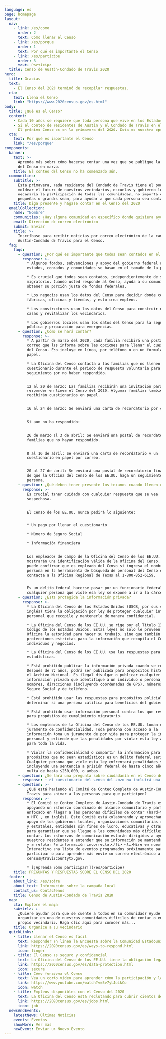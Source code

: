 ```yaml
---
language: es
page: homepage
layout:
  nav:
    - link: /es/como
      order: 2
      text: Cómo llenar el Censo
    - link: /es/porque
      order: 1
      text: Por qué es importante el Censo
    - link: /es/participe
      order: 3
      text: Participe
  title: Censo de Austin-Condado de Travis 2020
hero:
  title: Gracias
  text:
    - El Censo del 2020 terminó de recopilar respuestas.
  cta:
    text: Llena el Censo
    link: "https://www.2020census.gov/es.html"
body:
  title: ¿Qué es el Censo?
  content:
    - Cada 10 años se requiere que toda persona que vive en los Estados Unidos, independientemente de su origen o estado migratorio, llene el Censo. Este es un requisito de la Constitución de los Estados Unidos para poder proveer un conteo correcto de todas las personas que viven en el país. El financiamiento federal para nuestras escuelas locales, los fondos de transporte para carreteras y autobuses y servicios de salud se basan en el Censo. Los límites geográficos que se establecen para los puestos en el Congreso y la Cámara de Representantes estatal, y hasta los miembros de la junta escolar, se basan en los datos del Censo.
    - Si el conteo de residentes de Austin y el Condado de Travis en el 2020 es menor que la cantidad real de personas que viven aquí, todas las personas que viven en el centro de Texas se afectarán negativamente.
    - El próximo Censo es en la primavera del 2020. Esta es nuestra oportunidad de unirnos y asegurarnos de que todos los residentes sean contados, para que cada dólar federal que merecemos cuente.
  cta:
    text: Por qué es importante el Censo
    link: "/es/porque"
components:
  banner:
    text: >-
      Aprenda más sobre cómo hacerse contar una vez que se publique la solicitud
      del Censo en marzo.
    title: El conteo del Censo no ha comenzado aún.
  communities:
    subtitle: >-
      Esta primavera, cada residente del Condado de Travis tiene el poder de
      moldear el futuro de nuestros vecindarios, escuelas y gobierno local. Será
      necesaria la participación de todas las comunidades, no importa que tan
      pequeñas o grandes sean, para ayudar a que cada persona sea contada.
    title: Diga presente y hágase contar en el Censo del 2020
  emailCollection:
    name: "Nombre"
    communities: ¿Hay alguna comunidad en específico donde quisiera ayudar?
    email: Dirección de correo electrónico
    submit: Enviar
    title: >-
      Inscríbase para recibir noticias por correo electrónico de la campaña de
      Austin-Condado de Travis para el Censo.
  faq:
    faqs:
      - question: ¿Por qué es importante que todos sean contados en el Censo?
        response: >-
          * Algunos fondos, subvenciones y apoyo del gobierno federal a los
          estados, condados y comunidades se basan en el tamaño de la población.

          * Es crucial que todos sean contados, independientemente de su estado
          migratorio. Cuando usted responde al Censo, ayuda a su comunidad a
          obtener su porción justa de fondos federales.

          * Los negocios usan los datos del Censo para decidir donde construir
          fábricas, oficinas y tiendas, y esto crea empleos.

          * Los constructores usan los datos del Censo para construir nuevas
          casas y revitalizar los vecindarios.

          * Los gobiernos locales usan los datos del Censo para la seguridad
          pública y preparación para emergencias.
      - question: ¿Cómo se hará contar?
        response: >-
          * A partir de marzo del 2020, cada familia recibirá una postal en el
          correo que les informa sobre las opciones para llenar el cuestionario
          del Censo. Eso incluye en línea, por teléfono o en un formulario en
          papel.

          * La Oficina del Censo contacta a las familias que no llenen el
          cuestionario durante el periodo de respuesta voluntaria para
          seguimiento por no haber respondido. 


          12 al 20 de marzo: Las familias recibirán una invitación para
          responder en línea el Censo del 2020. Algunas familias también
          recibirán cuestionarios en papel.


          16 al 24 de marzo: Se enviará una carta de recordatorio por correo.


          Si aun no ha respondido:


          26 de marzo al 3 de abril: Se enviará una postal de recordatorio a las
          familias que no hayan respondido.


          8 al 16 de abril: Se enviará una carta de recordatorio y un
          cuestionario en papel por correo.


          20 al 27 de abril: Se enviará una postal de recordatorio final antes
          de que la Oficina del Censo de los EE.UU. haga un seguimiento en
          persona.
      - question: ¿Qué deben tener presente los texanos cuando llenen el Censo?
        response: >-
          Es crucial tener cuidado con cualquier respuesta que se vea
          sospechosa.


          El Censo de los EE.UU. nunca pedirá lo siguiente:


          * Un pago por llenar el cuestionario

          * Número de Seguro Social

          * Información financiera


          Los empleados de campo de la Oficina del Censo de los EE.UU. siempre
          mostrarán una identificación válida de la Oficina del Censo. Usted
          puede confirmar que es empleado del Censo si ingresa el nombre de la
          persona en la herramienta de búsqueda de personal del Censo o si
          contacta a la Oficina Regional de Texas al 1-800-852-6159.


          Es un delito federal hacerse pasar por un funcionario federal, y
          cualquier persona que viole esa ley se expone a ir a la cárcel.
      - question: ¿Está protegida la información privada?
        response: >-
          * La Oficina del Censo de los Estados Unidos (USCB, por sus siglas en
          inglés) tiene la obligación por ley de proteger cualquier información
          personal que recopile y mantenerla de manera confidencial.

          * La Oficina del Censo de los EE.UU. se rige por el Título 13 del
          Código de los Estados Unidos. Estas leyes no solo le proveen a la
          Oficina la autoridad para hacer su trabajo, sino que también estipula
          protecciones estrictas para la información que recopila el Censo de
          individuos y negocios.

          * La Oficina del Censo de los EE.UU. usa las respuestas para producir
          estadísticas.

          * Está prohibido publicar la información privada cuando se recopila.
          Después de 72 años, podrá ser publicada para propósitos históricos por
          el Archivo Nacional. Es ilegal divulgar o publicar cualquier
          información privada que identifique a un individuo o persona, como
          nombres, direcciones (incluyendo coordenadas de GPS), números de
          Seguro Social y de teléfono.

          * Está prohibido usar las respuestas para propósitos policiales o para
          determinar si una persona califica para beneficios del gobierno.

          * Está prohibido usar información personal contra los que responden
          para propósitos de cumplimiento migratorio.

          * Los empleados de la Oficina del Censo de los EE.UU. toman un
          juramento de confidencialidad. Toda persona con acceso a la
          información toma un juramento de por vida para proteger la información
          personal y entiende que las penalidades por violar esta ley aplican
          para toda la vida.

          * Violar la confidencialidad o compartir la información para
          propósitos que no sean estadísticos es un delito federal serio.
          Cualquier persona que viole esta ley enfrentará penalidades severas,
          incluyendo una sentencia a prisión federal de hasta cinco años, una
          multa de hasta $250,000, o ambas.
      - question: ¿Se hará una pregunta sobre ciudadanía en el Censo del 2020?
        response: " El cuestionario del Censo del 2020 NO incluirá una pregunta sobre el estado migratorio de los individuos. Toda persona, independientemente de su estado migratorio, tiene ciertos derechos básicos. A las personas que les preocupe abrir su puerta, hay otras maneras de participar. Puede participar desde la comodidad de su casa por Internet y por teléfono, o puede ir a un centro de asistencia administrado por la comunidad. Por favor complete su cuestionario del Censo. Un cuestionario incompleto puede aumentar las probabilidades de que la Oficina del Censo de los EE.UU. le haga seguimiento por no responder. Las familias recibirán una invitación para responder en línea al Censo del 2020 a partir del 12 de marzo del 2020. Su participación es vital y su información está protegida. "
      - question: >-
          ¿Qué está haciendo el Comité de Conteo Completo de Austin-Condado de
          Travis para animar a las personas para que participen?
        response: >-
          * El Comité de Conteo Completo de Austin-Condado de Travis está
          apoyando un esfuerzo coordinado de alcance comunitario y participación
          enfocado en llegar a las personas difíciles de contar (hard-to-count,
          o HTC , en inglés). Este Comité está colaborando y aprovechando el
          apoyo de los gobiernos locales, organizaciones comunitarias regionales
          y estatales, entidades sin fines de lucro, educativas y otras agencias
          para garantizar que se llegue a las comunidades más difíciles de
          contar. Los esfuerzos de comunicación estarán dirigidos a ayudar a
          nuestros residentes a entender que su información se mantendrá privada
          y a refutar la información incorrecta.</li> <li>Mire en nuestro Mapa
          Interactivo una lista de eventos programados próximamente para
          participar o para aprender más envíe un correo electrónico a
          census@traviscountytx.gov.

          * [¡Aprenda cómo participar!](/es/participe)
    title: PREGUNTAS Y RESPUESTAS SOBRE EL CENSO DEL 2020
  footer:
    about_link: /es/sobre
    about_text: Información sobre la campaña local
    contact_us: Contáctenos
    title: Censo de Austin-Condado de Travis 2020
  map:
    cta: Explore el mapa
    subtitle: >-
      ¿Quiere ayudar para que se cuente a todos en su comunidad? Ayude a
      organizar en una de nuestras comunidades difíciles de contar o en su
      propio vecindario. Haga clic aquí para conocer más...
    title: Organice a su vecindario
  quickLinks:
    - title: Llenar el Censo es fácil
      text: Responder en línea la Encuesta sobre la Comunidad Estadounidense del Censo de EE.UU es fácil. El cuestionario le ofrece pantallas de ayuda y la opción de revisar sus respuestas.
      link: https://2020census.gov/es/ways-to-respond.html
      icon: finger
    - title: El Censo es seguro y confidencial
      text: La Oficina del Censo de los EE.UU. tiene la obligación legal de proteger sus respuestas y mantenerlas en estricta confidencialidad. De hecho, cada empleado toma un juramento para proteger su información personal de por vida.
      link: https://2020census.gov/es/data-protection.html
      icon: secure
    - title: Cómo funciona el Censo
      text: Vea un corto video para aprender cómo la participación y la recopilación de datos correctos en el Censo de EE.UU. afectan nuestra democracia y el bienestar de las familias y las comunidades.
      link: https://www.youtube.com/watch?v=5v7ylJoLkCo
      icon: watch
    - title: Empleos disponibles con el Censo del 2020
      text: La Oficina del Censo está reclutando para cubrir cientos de miles de puestos temporales en todo el país para asistir con el conteno del Censo del 2020.
      link: https://2020census.gov/es/jobs.html
      icon: job
  newsAndEvents:
    latestNews: Últimas Noticias
    events: Eventos
    showMore: Ver mas
    newEvent: Enviar un Nuevo Evento
---
```

